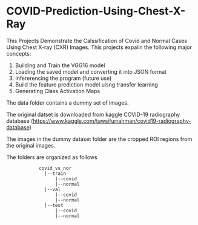 # COVID-Prediction-Using-Chest-X-Ray

This Projects Demonstrate the Calssification of Covid and Normal Cases Using Chest X-ray (CXR) Images. 
This projects expalin the following major concepts:

1. Building and Train the VGG16 model
2. Loading the saved model and converting it into JSON format
3. Infererencing the program (future use)
4. Build the feature prediction model uisng transfer learning
5. Generating Class Activation Maps

The data folder contains a dummy set of images. 

The original datset is downloaded from kaggle COVID-19 radiography database (https://www.kaggle.com/tawsifurrahman/covid19-radiography-database)

The images in the dummy dataset folder are the cropped ROI regions from the original images.

The folders are organized as follows

                covid_vs_nor
                  |--train
                      |--covid
                      |--normal
                  |--val
                      |--covid
                      |--normal
                  |--test
                      |--covid
                      |--normal
